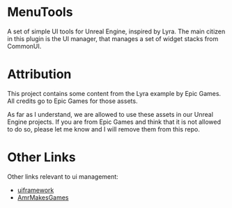 # MenuTools

A set of simple UI tools for Unreal Engine, inspired by Lyra. The main citizen in this plugin is the UI manager, that manages a set of widget stacks from CommonUI.

# Attribution

This project contains some content from the Lyra example by Epic Games. All credits go to Epic Games for those assets.  

As far as I understand, we are allowed to use these assets in our Unreal Engine projects. If you are from Epic Games and 
think that it is not allowed to do so, please let me know and I will remove them from this repo.

# Other Links

Other links relevant to ui management:

- [uiframework](https://github.com/yankooliveira/uiframework)
- [AmrMakesGames](https://www.youtube.com/watch?v=udbU6ykFFGE)
